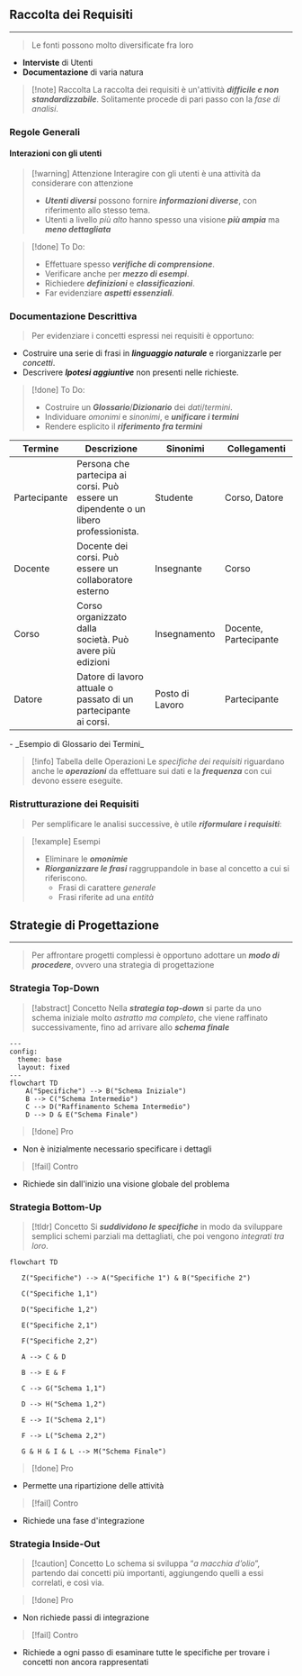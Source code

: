 ## Raccolta dei Requisiti
---
>Le fonti possono molto diversificate fra loro

- **Interviste** di Utenti
- **Documentazione** di varia natura

>[!note] Raccolta
>La raccolta dei requisiti è un'attività ***difficile e non standardizzabile***.
>Solitamente procede di pari passo con la *fase di analisi*.


### Regole Generali
#### Interazioni con gli utenti
>[!warning] Attenzione
>Interagire con gli utenti è una attività da considerare con attenzione
>- ***Utenti diversi*** possono fornire ***informazioni diverse***, con riferimento allo stesso tema.
>- Utenti a livello *più alto* hanno spesso una visione ***più ampia*** ma ***meno dettagliata***

>[!done] To Do:
>- Effettuare spesso ***verifiche di comprensione***.
>- Verificare anche per ***mezzo di esempi***.
>- Richiedere ***definizioni*** e ***classificazioni***.
>- Far evidenziare ***aspetti essenziali***.

### Documentazione Descrittiva
>Per evidenziare i concetti espressi nei requisiti è opportuno:
- Costruire una serie di frasi in ***linguaggio naturale*** e riorganizzarle per *concetti*.
- Descrivere ***Ipotesi aggiuntive*** non presenti nelle richieste.

>[!done] To Do:
>- Costruire un ***Glossario***/***Dizionario*** dei *dati*/*termini*.
>- Individuare *omonimi* e *sinonimi*, e ***unificare i termini***
>- Rendere esplicito il ***riferimento fra termini***

<table class="tg"><thead>
  <tr>
    <th class="tg-1wig">Termine</th>
    <th class="tg-1wig">Descrizione</th>
    <th class="tg-1wig">Sinonimi</th>
    <th class="tg-1wig">Collegamenti</th>
  </tr></thead>
<tbody>
  <tr>
    <td class="tg-0lax">Partecipante</td>
    <td class="tg-0lax">Persona che partecipa ai<br> corsi. Può essere un<br> dipendente o un libero<br> professionista.</td>
    <td class="tg-0lax">Studente</td>
    <td class="tg-0lax">Corso, Datore</td>
  </tr>
  <tr>
    <td class="tg-0lax">Docente</td>
    <td class="tg-0lax">Docente dei corsi. Può<br> essere un collaboratore<br> esterno</td>
    <td class="tg-0lax">Insegnante</td>
    <td class="tg-0lax">Corso</td>
  </tr>
  <tr>
    <td class="tg-0lax">Corso</td>
    <td class="tg-0lax">Corso organizzato dalla<br> società. Può avere più<br> edizioni</td>
    <td class="tg-0lax">Insegnamento</td>
    <td class="tg-0lax">Docente, Partecipante</td>
  </tr>
  <tr>
    <td class="tg-0lax">Datore</td>
    <td class="tg-0lax">Datore di lavoro attuale o<br> passato di un partecipante<br> ai corsi.</td>
    <td class="tg-0lax">Posto di Lavoro</td>
    <td class="tg-0lax">Partecipante</td>
  </tr>
</tbody></table>
- _Esempio di Glossario dei Termini_

>[!info] Tabella delle Operazioni
>Le *specifiche dei requisiti* riguardano anche le ***operazioni*** da effettuare sui dati e la ***frequenza*** con cui devono essere eseguite.

### Ristrutturazione dei Requisiti
>Per semplificare le analisi successive, è utile ***riformulare i requisiti***:

>[!example] Esempi
>- Eliminare le ***omonimie***
>- ***Riorganizzare le frasi*** raggruppandole in base al concetto a cui si riferiscono.
>	- Frasi di carattere *generale*
>	- Frasi riferite ad una *entità*

## Strategie di Progettazione
---
>Per affrontare progetti complessi è opportuno adottare un ***modo di procedere***, ovvero una strategia di progettazione

### Strategia Top-Down
>[!abstract] Concetto
>Nella ***strategia top-down*** si parte da uno schema iniziale molto *astratto ma completo*, che viene raffinato successivamente, fino ad arrivare allo ***schema finale***

```mermaid
---
config:
  theme: base
  layout: fixed
---
flowchart TD
    A("Specifiche") --> B("Schema Iniziale")
    B --> C("Schema Intermedio")
    C --> D("Raffinamento Schema Intermedio")
    D --> D & E("Schema Finale")
```

>[!done] Pro
- Non è inizialmente necessario specificare i dettagli

>[!fail] Contro
- Richiede sin dall'inizio una visione globale del problema
### Strategia Bottom-Up
>[!tldr] Concetto
>Si ***suddividono le specifiche*** in modo da sviluppare semplici schemi parziali ma dettagliati, che poi vengono *integrati tra loro*.

```mermaid
flowchart TD

   Z("Specifiche") --> A("Specifiche 1") & B("Specifiche 2")

   C("Specifiche 1,1")

   D("Specifiche 1,2")

   E("Specifiche 2,1")

   F("Specifiche 2,2")

   A --> C & D

   B --> E & F

   C --> G("Schema 1,1")

   D --> H("Schema 1,2")

   E --> I("Schema 2,1")

   F --> L("Schema 2,2")

   G & H & I & L --> M("Schema Finale")
```

>[!done] Pro
- Permette una ripartizione delle attività

>[!fail] Contro
- Richiede una fase d'integrazione
### Strategia Inside-Out
>[!caution] Concetto
>Lo schema si sviluppa “*a macchia d’olio*”, partendo dai concetti più importanti, aggiungendo quelli a essi correlati, e così via.

>[!done] Pro
- Non richiede passi di integrazione

>[!fail] Contro
- Richiede a ogni passo di esaminare tutte le specifiche per trovare i concetti non ancora rappresentati
